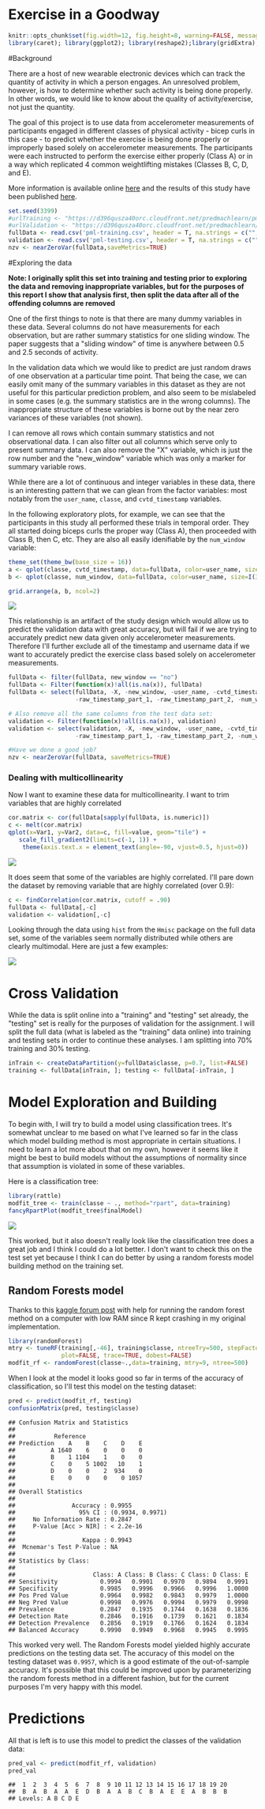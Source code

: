 # Exercise in a Goodway


```r
knitr::opts_chunk$set(fig.width=12, fig.height=8, warning=FALSE, message=FALSE)
library(caret); library(ggplot2); library(reshape2);library(gridExtra); library(dplyr)
```


#Background

There are a host of new wearable electronic devices which can track the quantity of activity in which a person engages. An unresolved problem, however, is how to determine whether such activity is being done properly. In other words, we would like to know about the quality of activity/exercise, not just the quantity.

The goal of this project is to use data from accelerometer measurements of participants engaged in different classes of physical activity - bicep curls in this case - to predict whether the exercise is being done properly or improperly based solely on accelerometer measurements. The participants were each instructed to perform the exercise either properly (Class A) or in a way which replicated 4 common weightlifting mistakes (Classes B, C, D, and E). 

More information is available online [here](http://groupware.les.inf.puc-rio.br/har#weight_lifting_exercises) and the results of this study have been published [here](http://groupware.les.inf.puc-rio.br/work.jsf?p1=11201). 



```r
set.seed(3399)
#urlTraining <- "https://d396qusza40orc.cloudfront.net/predmachlearn/pml-training.csv"
#urlValidation <- "https://d396qusza40orc.cloudfront.net/predmachlearn/pml-testing.csv"
fullData <- read.csv('pml-training.csv', header = T, na.strings = c("", "NA"))
validation <- read.csv('pml-testing.csv', header = T, na.strings = c("", "NA"))
nzv <- nearZeroVar(fullData,saveMetrics=TRUE)
```


#Exploring the data


**Note: I originally split this set into training and testing prior to exploring the data and removing inappropriate variables, but for the purposes of this report I show that analysis first, then split the data after all of the offending columns are removed**

One of the first things to note is that there are many dummy variables in these data. Several columns do not have measurements for each observation, but are rather summary statistics for one sliding window. The paper suggests that a "sliding window" of time is anywhere between 0.5 and 2.5 seconds of activity.

In the validation data which we would like to predict are just random draws of one observation at a particular time point. That being the case, we can easily omit many of the summary variables in this dataset as they are not useful for this particular prediction problem, and also seem to be mislabeled in some cases (e.g. the summary statistics are in the wrong columns). The inappropriate structure of these variables is borne out by the near zero variances of these variables (not shown).

I can remove all rows which contain summary statistics and not observational data. I can also filter out all columns which serve only to present summary data. I can also remove the "X" variable, which is just the row number and the "new_window" variable which was only a marker for summary variable rows.


While there are a lot of continuous and integer variables in these data, there is an interesting pattern that we can glean from the factor variables: most notably from the `user_name`, `classe`, and `cvtd_timestamp` variables.

In the following exploratory plots, for example, we can see that the participants in this study all performed these trials in temporal order. They all started doing biceps curls the proper way (Class A), then proceeded with Class B, then C, etc. They are also all easily idenifiable by the `num_window` variable:




```r
theme_set(theme_bw(base_size = 16))
a <- qplot(classe, cvtd_timestamp, data=fullData, color=user_name, size=I(3))
b <- qplot(classe, num_window, data=fullData, color=user_name, size=I(3))

grid.arrange(a, b, ncol=2)
```

![](pml_files/figure-html/explore_plot-1.png)<!-- -->



This relationship is an artifact of the study design which would allow us to predict the validation data with great accuracy, but will fail if we are trying to accurately predict new data given only accelerometer measurements. Therefore I'll further exclude all of the timestamp and username data if we want to accurately predict the exercise class based solely on accelerometer measurements.



```r
fullData <- filter(fullData, new_window == "no")
fullData <- Filter(function(x)!all(is.na(x)), fullData)
fullData <- select(fullData, -X, -new_window, -user_name, -cvtd_timestamp, 
                   -raw_timestamp_part_1, -raw_timestamp_part_2, -num_window)

# Also remove all the same columns from the test data set:
validation <- Filter(function(x)!all(is.na(x)), validation)
validation <- select(validation, -X, -new_window, -user_name, -cvtd_timestamp, 
                   -raw_timestamp_part_1, -raw_timestamp_part_2, -num_window)

#Have we done a good job?
nzv <- nearZeroVar(fullData, saveMetrics=TRUE)
```


### Dealing with multicollinearity

Now I want to examine these data for multicollinearity. I want to trim variables that are highly correlated


```r
cor.matrix <- cor(fullData[sapply(fullData, is.numeric)])
c <- melt(cor.matrix)
qplot(x=Var1, y=Var2, data=c, fill=value, geom="tile") +
   scale_fill_gradient2(limits=c(-1, 1)) +
    theme(axis.text.x = element_text(angle=-90, vjust=0.5, hjust=0))
```

![](pml_files/figure-html/multicollinearity-1.png)<!-- -->


It does seem that some of the variables are highly correlated. I'll pare down the dataset by removing variable that are highly correlated (over 0.9):


```r
c <- findCorrelation(cor.matrix, cutoff = .90)
fullData <- fullData[,-c]
validation <- validation[,-c]
```


Looking through the data using `hist` from the `Hmisc` package on the full data set, some of the variables seem normally distributed while others are clearly multimodal. Here are just a few examples:

![](pml_files/figure-html/histograms-1.png)<!-- -->


# Cross Validation

While the data is split online into a "training" and "testing" set already, the "testing" set is really for the purposes of validation for the assignment. I will split the full data (what is labeled as the "training" data online) into training and testing sets in order to continue these analyses. I am splitting into 70% training and 30% testing.




```r
inTrain <- createDataPartition(y=fullData$classe, p=0.7, list=FALSE)
training <- fullData[inTrain, ]; testing <- fullData[-inTrain, ]
```




# Model Exploration and Building


To begin with, I will try to build a model using classification trees. It's somewhat unclear to me based on what I've learned so far in the class which model building method is most appropriate in certain situations. I need to learn a lot more about that on my own, however it seems like it might be best to build models without the assumptions of normality since that assumption is violated in some of these variables. 

Here is a classification tree:


```r
library(rattle)
modfit_tree <- train(classe ~ ., method="rpart", data=training)
fancyRpartPlot(modfit_tree$finalModel)
```

![](pml_files/figure-html/class_tree-1.png)<!-- -->



This worked, but it also doesn't really look like the classification tree does a great job and I think I could do a lot better. I don't want to check this on the test set yet because I think I can do better by using a random forests model building method on the training set. 

## Random Forests model

Thanks to this [kaggle forum post](https://www.kaggle.com/forums/f/15/kaggle-forum/t/7951/r-party-package-cforest-memory-problem/44392) with help for running the random forest method on a computer with low RAM since R kept crashing in my original implementation. 



```r
library(randomForest)
mtry <- tuneRF(training[,-46], training$classe, ntreeTry=500, stepFactor=1.5,improve=0.01, 
               plot=FALSE, trace=TRUE, dobest=FALSE)
modfit_rf <- randomForest(classe~.,data=training, mtry=9, ntree=500)
```




When I look at the model it looks good so far in terms of the accuracy of classification, so I'll test this model on the testing dataset:


```r
pred <- predict(modfit_rf, testing)
confusionMatrix(pred, testing$classe)
```

```
## Confusion Matrix and Statistics
## 
##           Reference
## Prediction    A    B    C    D    E
##          A 1640    6    0    0    0
##          B    1 1104    1    0    0
##          C    0    5 1002   10    1
##          D    0    0    2  934    0
##          E    0    0    0    0 1057
## 
## Overall Statistics
##                                           
##                Accuracy : 0.9955          
##                  95% CI : (0.9934, 0.9971)
##     No Information Rate : 0.2847          
##     P-Value [Acc > NIR] : < 2.2e-16       
##                                           
##                   Kappa : 0.9943          
##  Mcnemar's Test P-Value : NA              
## 
## Statistics by Class:
## 
##                      Class: A Class: B Class: C Class: D Class: E
## Sensitivity            0.9994   0.9901   0.9970   0.9894   0.9991
## Specificity            0.9985   0.9996   0.9966   0.9996   1.0000
## Pos Pred Value         0.9964   0.9982   0.9843   0.9979   1.0000
## Neg Pred Value         0.9998   0.9976   0.9994   0.9979   0.9998
## Prevalence             0.2847   0.1935   0.1744   0.1638   0.1836
## Detection Rate         0.2846   0.1916   0.1739   0.1621   0.1834
## Detection Prevalence   0.2856   0.1919   0.1766   0.1624   0.1834
## Balanced Accuracy      0.9990   0.9949   0.9968   0.9945   0.9995
```




This worked very well. The Random Forests model yielded highly accurate predictions on the testing data set. The accuracy of this model on the testing dataset was `0.9957`, which is a good estimate of the out-of-sample accuracy. It's possible that this could be improved upon by parameterizing the random forests method in a different fashion, but for the current purposes I'm very happy with this model. 


# Predictions


All that is left is to use this model to predict the classes of the validation data:


```r
pred_val <- predict(modfit_rf, validation)
pred_val
```

```
##  1  2  3  4  5  6  7  8  9 10 11 12 13 14 15 16 17 18 19 20 
##  B  A  B  A  A  E  D  B  A  A  B  C  B  A  E  E  A  B  B  B 
## Levels: A B C D E
```
